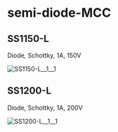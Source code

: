 # semi-diode-MCC

## SS1150-L
Diode, Schottky, 1A, 150V

![SS1150-L__1__1](/preview/images/semi-diode-MCC__SS1150-L__1__1.png?raw=true) 

## SS1200-L
Diode, Schottky, 1A, 200V

![SS1200-L__1__1](/preview/images/semi-diode-MCC__SS1150-L__1__1.png?raw=true) 

